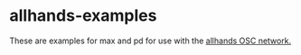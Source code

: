 # allhands-examples

These are examples for max and pd for use with the [allhands OSC network.](www.npmjs.com/allhands) 
